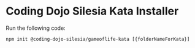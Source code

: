 # Coding Dojo Silesia Kata Installer

Run the following code:
```
npm init @coding-dojo-silesia/gameoflife-kata [{folderNameForKata}]
```
